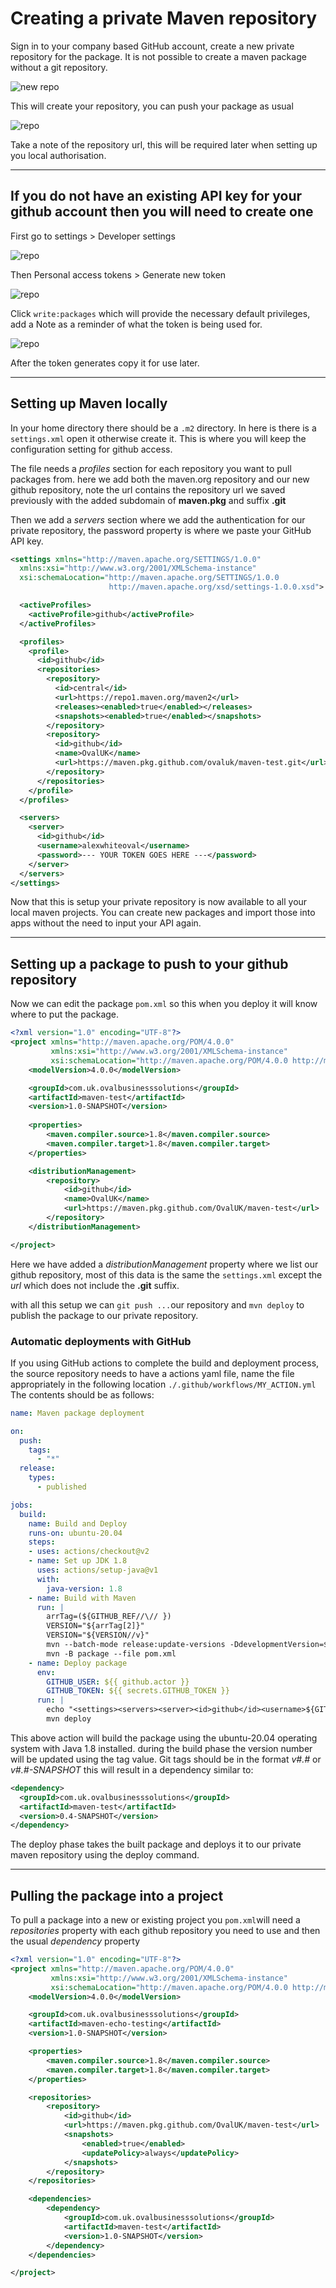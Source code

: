# Creating a private Maven repository

Sign in to your company based GitHub account, create a new private repository for the package. It is not possible to create a maven package without a git repository.

![new repo](https://s3.eu-west-1.amazonaws.com/ovalgeneric/public/assets/maven-guide/create-repo.png)

This will create your repository, you can push your package as usual

![repo](https://s3.eu-west-1.amazonaws.com/ovalgeneric/public/assets/maven-guide/new-repo.png)

Take a note of the repository url, this will be required later when setting up you local authorisation.

---

## If you do not have an existing API key for your github account then you will need to create one

First go to settings > Developer settings

![repo](https://s3.eu-west-1.amazonaws.com/ovalgeneric/public/assets/maven-guide/api-gen-1.png)

Then Personal access tokens > Generate new token

![repo](https://s3.eu-west-1.amazonaws.com/ovalgeneric/public/assets/maven-guide/api-gen-2.png)

Click ```write:packages``` which will provide the necessary default privileges, add a Note as a reminder of what the token is being used for.

![repo](https://s3.eu-west-1.amazonaws.com/ovalgeneric/public/assets/maven-guide/api-gen-3.png)

After the token generates copy it for use later.

---

## Setting up Maven locally

In your home directory there should be a ```.m2``` directory. In here is there is a ```settings.xml``` open it otherwise create it. This is where you will keep the configuration setting for github access.

The file needs a _profiles_ section for each repository you want to pull packages from. here we add both the maven.org repository and our new github repository, note the url contains the repository url we saved previously with the added subdomain of __maven.pkg__ and suffix __.git__

Then we add a _servers_ section where we add the authentication for our private repository, the password property is where we paste your GitHub API key.

```XML
<settings xmlns="http://maven.apache.org/SETTINGS/1.0.0"
  xmlns:xsi="http://www.w3.org/2001/XMLSchema-instance"
  xsi:schemaLocation="http://maven.apache.org/SETTINGS/1.0.0
                      http://maven.apache.org/xsd/settings-1.0.0.xsd">

  <activeProfiles>
    <activeProfile>github</activeProfile>
  </activeProfiles>

  <profiles>
    <profile>
      <id>github</id>
      <repositories>
        <repository>
          <id>central</id>
          <url>https://repo1.maven.org/maven2</url>
          <releases><enabled>true</enabled></releases>
          <snapshots><enabled>true</enabled></snapshots>
        </repository>
        <repository>
          <id>github</id>
          <name>OvalUK</name>
          <url>https://maven.pkg.github.com/ovaluk/maven-test.git</url>
        </repository>
      </repositories>
    </profile>
  </profiles>

  <servers>
    <server>
      <id>github</id>
      <username>alexwhiteoval</username>
      <password>--- YOUR TOKEN GOES HERE ---</password>
    </server>
  </servers>
</settings>
```

Now that this is setup your private repository is now available to all your local maven projects. You can create new packages and import those into apps without the need to input your API again.

---

## Setting up a package to push to your github repository

Now we can edit the package ```pom.xml``` so this when you deploy it will know where to put the package.

```XML
<?xml version="1.0" encoding="UTF-8"?>
<project xmlns="http://maven.apache.org/POM/4.0.0"
         xmlns:xsi="http://www.w3.org/2001/XMLSchema-instance"
         xsi:schemaLocation="http://maven.apache.org/POM/4.0.0 http://maven.apache.org/xsd/maven-4.0.0.xsd">
    <modelVersion>4.0.0</modelVersion>

    <groupId>com.uk.ovalbusinesssolutions</groupId>
    <artifactId>maven-test</artifactId>
    <version>1.0-SNAPSHOT</version>
   
    <properties>
        <maven.compiler.source>1.8</maven.compiler.source>
        <maven.compiler.target>1.8</maven.compiler.target>
    </properties>

    <distributionManagement>
        <repository>
            <id>github</id>
            <name>OvalUK</name>
            <url>https://maven.pkg.github.com/OvalUK/maven-test</url>
        </repository>
    </distributionManagement>

</project>
```

Here we have added a _distributionManagement_ property where we list our github repository, most of this data is the same the ```settings.xml``` except the _url_ which does not include the __.git__ suffix.

with all this setup we can ```git push ...```our repository and ```mvn deploy``` to publish the package to our private repository.

### Automatic deployments with GitHub

If you using GitHub actions to complete the build and deployment process, the source repository needs to have a actions yaml file, name the file appropriately in the following location ```./.github/workflows/MY_ACTION.yml``` The contents should be as follows:

```YAML
name: Maven package deployment

on:
  push:
    tags:
      - "*"
  release:
    types:
      - published

jobs:
  build:
    name: Build and Deploy
    runs-on: ubuntu-20.04
    steps:
    - uses: actions/checkout@v2
    - name: Set up JDK 1.8
      uses: actions/setup-java@v1
      with:
        java-version: 1.8
    - name: Build with Maven
      run: |
        arrTag=(${GITHUB_REF//\// })
        VERSION="${arrTag[2]}"
        VERSION="${VERSION//v}"
        mvn --batch-mode release:update-versions -DdevelopmentVersion=$VERSION
        mvn -B package --file pom.xml
    - name: Deploy package
      env:
        GITHUB_USER: ${{ github.actor }}
        GITHUB_TOKEN: ${{ secrets.GITHUB_TOKEN }}
      run: |
        echo "<settings><servers><server><id>github</id><username>${GITHUB_USER}</username><password>${GITHUB_TOKEN}</password></server></servers></settings>" > ~/.m2/settings.xml
        mvn deploy
```

This above action will build the package using the ubuntu-20.04 operating system with Java 1.8 installed. during the build phase the version number will be updated using the tag value. Git tags should be in the format _v#.#_ or _v#.#-SNAPSHOT_ this will result in a dependency similar to:

```XML
<dependency>
  <groupId>com.uk.ovalbusinesssolutions</groupId>
  <artifactId>maven-test</artifactId>
  <version>0.4-SNAPSHOT</version>
</dependency>
```

The deploy phase takes the built package and deploys it to our private maven repository using the deploy command.

---

## Pulling the package into a project

To pull a package into a new or existing project you ```pom.xml```will need a _repositories_ property with each github repository you need to use and then the usual _dependency_ property

```XML
<?xml version="1.0" encoding="UTF-8"?>
<project xmlns="http://maven.apache.org/POM/4.0.0"
         xmlns:xsi="http://www.w3.org/2001/XMLSchema-instance"
         xsi:schemaLocation="http://maven.apache.org/POM/4.0.0 http://maven.apache.org/xsd/maven-4.0.0.xsd">
    <modelVersion>4.0.0</modelVersion>

    <groupId>com.uk.ovalbusinesssolutions</groupId>
    <artifactId>maven-echo-testing</artifactId>
    <version>1.0-SNAPSHOT</version>

    <properties>
        <maven.compiler.source>1.8</maven.compiler.source>
        <maven.compiler.target>1.8</maven.compiler.target>
    </properties>

    <repositories>
        <repository>
            <id>github</id>
            <url>https://maven.pkg.github.com/OvalUK/maven-test</url>
            <snapshots>
                <enabled>true</enabled>
                <updatePolicy>always</updatePolicy>
            </snapshots>
        </repository>
    </repositories>

    <dependencies>
        <dependency>
            <groupId>com.uk.ovalbusinesssolutions</groupId>
            <artifactId>maven-test</artifactId>
            <version>1.0-SNAPSHOT</version>
        </dependency>
    </dependencies>

</project>
```

